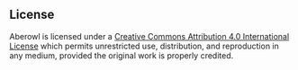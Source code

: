 ## License 
Aberowl is licensed under a [Creative Commons Attribution 4.0 International License](https://creativecommons.org/licenses/by/4.0/) which permits unrestricted use, distribution, and reproduction in any medium, provided the original work is properly credited.
